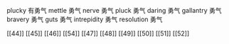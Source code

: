 




plucky 有勇气
mettle 勇气
nerve 勇气
pluck 勇气
daring 勇气
gallantry 勇气
bravery 勇气
guts 勇气
intrepidity 勇气
resolution 勇气

[[44]]
[[45]]
[[46]]
[[54]]
[[47]]
[[48]]
[[49]]
[[50]]
[[51]]
[[52]]